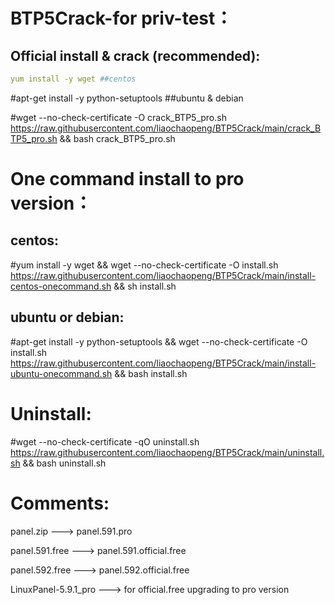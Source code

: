 BTP5Crack-for priv-test：
==========================
Official install & crack (recommended):  
---------------------------------------
```yaml
yum install -y wget ##centos
```

#apt-get install -y python-setuptools ##ubuntu & debian

#wget --no-check-certificate -O crack_BTP5_pro.sh https://raw.githubusercontent.com/liaochaopeng/BTP5Crack/main/crack_BTP5_pro.sh && bash crack_BTP5_pro.sh



One command install to pro version：
===================================
centos: 
---------
#yum install -y wget && wget --no-check-certificate -O install.sh https://raw.githubusercontent.com/liaochaopeng/BTP5Crack/main/install-centos-onecommand.sh && sh install.sh

ubuntu or debian: 
-----------------
#apt-get install -y python-setuptools && wget --no-check-certificate -O install.sh https://raw.githubusercontent.com/liaochaopeng/BTP5Crack/main/install-ubuntu-onecommand.sh && bash install.sh






Uninstall:
===================
#wget --no-check-certificate -qO uninstall.sh  https://raw.githubusercontent.com/liaochaopeng/BTP5Crack/main/uninstall.sh && bash uninstall.sh

Comments:
================
panel.zip ---> panel.591.pro

panel.591.free ---> panel.591.official.free

panel.592.free ---> panel.592.official.free

LinuxPanel-5.9.1_pro ---> for official.free upgrading to pro version
